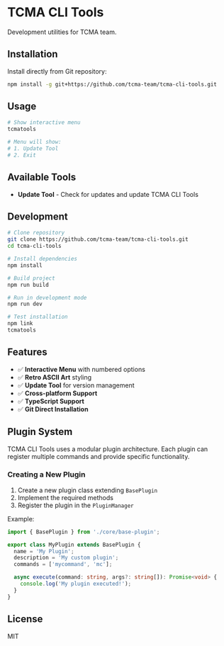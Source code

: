 # TCMA CLI Tools

Development utilities for TCMA team.

## Installation

Install directly from Git repository:

```bash
npm install -g git+https://github.com/tcma-team/tcma-cli-tools.git
```

## Usage

```bash
# Show interactive menu
tcmatools

# Menu will show:
# 1. Update Tool
# 2. Exit
```

## Available Tools

- **Update Tool** - Check for updates and update TCMA CLI Tools

## Development

```bash
# Clone repository
git clone https://github.com/tcma-team/tcma-cli-tools.git
cd tcma-cli-tools

# Install dependencies
npm install

# Build project
npm run build

# Run in development mode
npm run dev

# Test installation
npm link
tcmatools
```

## Features

- ✅ **Interactive Menu** with numbered options
- ✅ **Retro ASCII Art** styling
- ✅ **Update Tool** for version management
- ✅ **Cross-platform Support**
- ✅ **TypeScript Support**
- ✅ **Git Direct Installation**

## Plugin System

TCMA CLI Tools uses a modular plugin architecture. Each plugin can register multiple commands and provide specific functionality.

### Creating a New Plugin

1. Create a new plugin class extending `BasePlugin`
2. Implement the required methods
3. Register the plugin in the `PluginManager`

Example:

```typescript
import { BasePlugin } from './core/base-plugin';

export class MyPlugin extends BasePlugin {
  name = 'My Plugin';
  description = 'My custom plugin';
  commands = ['mycommand', 'mc'];

  async execute(command: string, args?: string[]): Promise<void> {
    console.log('My plugin executed!');
  }
}
```

## License

MIT